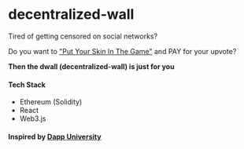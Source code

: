 # decentralized-wall

Tired of getting censored on social networks?

Do you want to ["Put Your Skin In The Game"](https://en.wikipedia.org/wiki/Skin_in_the_Game_(book)) and PAY for your upvote?

**Then the dwall (decentralized-wall) is just for you**

#### Tech Stack

- Ethereum (Solidity)
- React
- Web3.js

#### Inspired by [Dapp University](https://www.youtube.com/watch?v=nvw27RCTaEw&t=2425s)